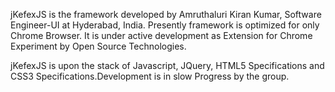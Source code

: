 jKefexJS is the framework developed by Amruthaluri Kiran Kumar, Software Engineer-UI at Hyderabad, India. Presently framework is optimized for only Chrome Browser. It is under active development as Extension for Chrome Experiment by Open Source Technologies.

jKefexJS is upon the stack of Javascript, JQuery, HTML5 Specifications and CSS3 Specifications.Development is in slow Progress by the group.
